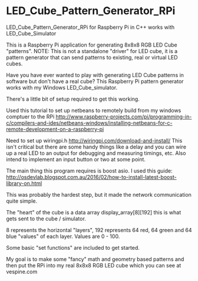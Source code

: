 # LED_Cube_Pattern_Generator_RPi
LED_Cube_Pattern_Generator_RPi for Raspberry Pi in C++
works with LED_Cube_Simulator

This is a Raspberry Pi application for generating 8x8x8 RGB LED Cube "patterns". 
NOTE: This is not a standalone "driver" for LED cube, it is a pattern generator that can send patterns to existing, real or virtual LED cubes. 


Have you have ever wanted to play with generating LED Cube patterns in software but don't have a real cube? 
This Raspberry Pi pattern generator works with my Windows LED_Cube_simulator.

There's a little bit of setup required to get this working. 

Used this tutorial to set up netbeans to remotely build from my windows comptuer to the RPi
http://www.raspberry-projects.com/pi/programming-in-c/compilers-and-ides/netbeans-windows/installing-netbeans-for-c-remote-development-on-a-raspberry-pi

Need to set up wiringpi.h 
http://wiringpi.com/download-and-install/
This isn't critical but there are some handy things like a delay and you can wire up a real LED to an output for debugging and measuring timings, etc. Also intend to implement an input button or two at some point. 
 
The main thing this program requires is boost asio. I used this guide:
http://osdevlab.blogspot.com.au/2016/02/how-to-install-latest-boost-library-on.html

This was probably the hardest step, but it made the network communication quite simple.

The "heart" of the cube is a data array display_array[8][192] this is what gets sent to the cube / simulator. 

8 represents the horizontal "layers", 192 represents 64 red, 64 green and 64 blue "values" of each layer. Values are 0 - 100. 

Some basic "set functions" are included to get started.

My goal is to make some "fancy" math and geometry based patterns and then put the RPi into my real 8x8x8 RGB LED cube which you can see at vespine.com

